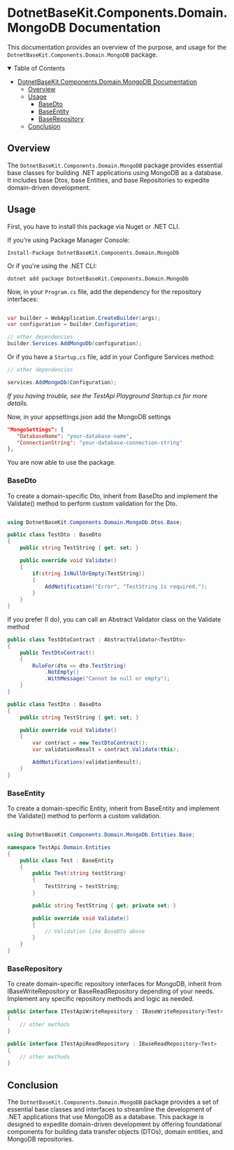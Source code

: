 # DotnetBaseKit.Components.Domain.MongoDB Documentation

This documentation provides an overview of the purpose, and usage for the `DotnetBaseKit.Components.Domain.MongoDB` package.

<details open>
  
  <summary>Table of Contents</summary>

- [DotnetBaseKit.Components.Domain.MongoDB Documentation](#dotnetbasekitcomponentsdomainmongodb-documentation)
  - [Overview](#overview)
  - [Usage](#usage)
    - [BaseDto](#basedto)
    - [BaseEntity](#baseentity)
    - [BaseRepository](#baserepository)
  - [Conclusion](#conclusion)
  
</details>

## Overview

The `DotnetBaseKit.Components.Domain.MongoDB` package provides essential base classes for building .NET applications using MongoDB as a database. It includes base Dtos, base Entities, and base Repositories to expedite domain-driven development.

## Usage

First, you have to install this package via Nuget or .NET CLI. 

If you're using Package Manager Console: 

`Install-Package DotnetBaseKit.Components.Domain.MongoDb`

Or if you're using the .NET CLI: 

`dotnet add package DotnetBaseKit.Components.Domain.MongoDb`

Now, in your `Program.cs` file, add the dependency for the repository interfaces:

```csharp

var builder = WebApplication.CreateBuilder(args);
var configuration = builder.Configuration;

// other dependencies
builder.Services.AddMongoDb(configuration);
```

Or if you have a `Startup.cs` file, add in your Configure Services method: 

```csharp
// other dependencies

services.AddMongoDb(Configuration);
```

*If you having trouble, see the TestApi Playground Startup.cs for more details.*

Now, in your appsettings.json add the MongoDB settings

```json
"MongoSettings": {
   "DatabaseName": "your-database-name",
   "ConnectionString": "your-database-connection-string"
}, 
```

You are now able to use the package.

### BaseDto

To create a domain-specific Dto, inherit from BaseDto and implement the Validate() method to perform custom validation for the Dto.

```csharp

using DotnetBaseKit.Components.Domain.MongoDb.Dtos.Base;

public class TestDto : BaseDto
{
    public string TestString { get; set; }

    public override void Validate()
    {
        if(string.IsNullOrEmpty(TestString))
        {
            AddNotification("Error", "TestString is required.");
        }                        
    }
}
```
If you prefer (I do), you can call an Abstract Validator class on the Validate method

```csharp
public class TestDtoContract : AbstractValidator<TestDto>
{
    public TestDtoContract()
    {
        RuleFor(dto => dto.TestString)
            .NotEmpty()
            .WithMessage("Cannot be null or empty");
    }
}
```

```csharp
public class TestDto : BaseDto
{
    public string TestString { get; set; }

    public override void Validate()
    {
        var contract = new TestDtoContract();
        var validationResult = contract.Validate(this);

        AddNotifications(validationResult);                    
    }
}
```

### BaseEntity

To create a domain-specific Entity, inherit from BaseEntity and implement the Validate() method to perform a custom validation.

```csharp

using DotnetBaseKit.Components.Domain.MongoDb.Entities.Base;

namespace TestApi.Domain.Entities
{
    public class Test : BaseEntity
    {
        public Test(string testString)
        {
            TestString = testString;
        }

        public string TestString { get; private set; }

        public override void Validate()
        {
            // Validation like BaseDto above
        }
    }
}
```

### BaseRepository

To create domain-specific repository interfaces for MongoDB, inherit from IBaseWriteRepository<TEntity> or BaseReadRepository<TEntity> depending of your needs. Implement any specific repository methods and logic as needed. 

```csharp
public interface ITestApiWriteRepository : IBaseWriteRepository<Test>
{
    // other methods
}
```

```csharp
public interface ITestApiReadRepository : IBaseReadRepository<Test>
{
    // other methods
}
```

## Conclusion

The `DotnetBaseKit.Components.Domain.MongoDB` package provides a set of essential base classes and interfaces to streamline the development of .NET applications that use MongoDB as a database. This package is designed to expedite domain-driven development by offering foundational components for building data transfer objects (DTOs), domain entities, and MongoDB repositories.